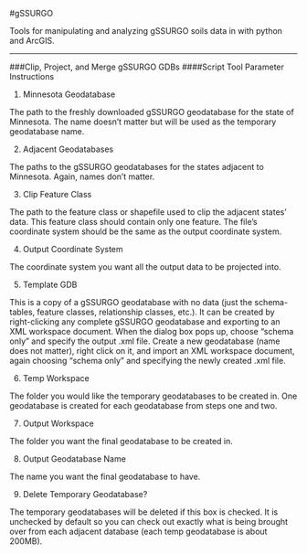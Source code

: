 #gSSURGO

Tools for manipulating and analyzing gSSURGO soils data in with python and ArcGIS.
- - -

###Clip, Project, and Merge gSSURGO GDBs
####Script Tool Parameter Instructions
1. Minnesota Geodatabase

The path to the freshly downloaded gSSURGO geodatabase for the state of Minnesota. The name doesn’t matter but will be used as the temporary geodatabase name.

2. Adjacent Geodatabases

The paths to the gSSURGO geodatabases for the states adjacent to Minnesota. Again, names don’t matter.

3. Clip Feature Class

The path to the feature class or shapefile used to clip the adjacent states’ data. This feature class should contain only one feature. The file’s coordinate system should be the same as the output coordinate system.

4. Output Coordinate System

The coordinate system you want all the output data to be projected into.

5. Template GDB

This is a copy of a gSSURGO geodatabase with no data (just the schema-tables, feature classes, relationship classes, etc.). It can be created by right-clicking any complete gSSURGO geodatabase and exporting to an XML workspace document. When the dialog box pops up, choose “schema only” and specify the output .xml file. Create a new geodatabase (name does not matter), right click on it, and import an XML workspace document, again choosing “schema only” and specifying the newly created .xml file.

6. Temp Workspace

The folder you would like the temporary geodatabases to be created in. One geodatabase is created for each geodatabase from steps one and two.

7. Output Workspace

The folder you want the final geodatabase to be created in.

8. Output Geodatabase Name

The name you want the final geodatabase to have.

9. Delete Temporary Geodatabase?

The temporary geodatabases will be deleted if this box is checked. It is unchecked by default so you can check out exactly what is being brought over from each adjacent database (each temp geodatabase is about 200MB).
